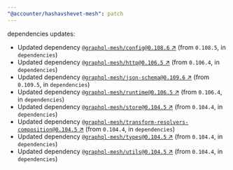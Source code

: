```yaml
---
"@accounter/hashavshevet-mesh": patch
---
```

dependencies updates:
  - Updated dependency [`@graphql-mesh/config@0.108.6` ↗︎](https://www.npmjs.com/package/@graphql-mesh/config/v/0.108.6) (from `0.108.5`, in `dependencies`)
  - Updated dependency [`@graphql-mesh/http@0.106.5` ↗︎](https://www.npmjs.com/package/@graphql-mesh/http/v/0.106.5) (from `0.106.4`, in `dependencies`)
  - Updated dependency [`@graphql-mesh/json-schema@0.109.6` ↗︎](https://www.npmjs.com/package/@graphql-mesh/json-schema/v/0.109.6) (from `0.109.5`, in `dependencies`)
  - Updated dependency [`@graphql-mesh/runtime@0.106.5` ↗︎](https://www.npmjs.com/package/@graphql-mesh/runtime/v/0.106.5) (from `0.106.4`, in `dependencies`)
  - Updated dependency [`@graphql-mesh/store@0.104.5` ↗︎](https://www.npmjs.com/package/@graphql-mesh/store/v/0.104.5) (from `0.104.4`, in `dependencies`)
  - Updated dependency [`@graphql-mesh/transform-resolvers-composition@0.104.5` ↗︎](https://www.npmjs.com/package/@graphql-mesh/transform-resolvers-composition/v/0.104.5) (from `0.104.4`, in `dependencies`)
  - Updated dependency [`@graphql-mesh/types@0.104.5` ↗︎](https://www.npmjs.com/package/@graphql-mesh/types/v/0.104.5) (from `0.104.4`, in `dependencies`)
  - Updated dependency [`@graphql-mesh/utils@0.104.5` ↗︎](https://www.npmjs.com/package/@graphql-mesh/utils/v/0.104.5) (from `0.104.4`, in `dependencies`)
